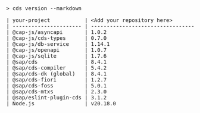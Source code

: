 <!-- this file is automatically generated and updated by a github action -->
<pre class="log">
> cds version --markdown

| your-project           | &lt;Add your repository here&gt;              |
| ---------------------- | --------------------------------------- |
| @cap-js/asyncapi       | 1.0.2                                   |
| @cap-js/cds-types      | 0.7.0                                   |
| @cap-js/db-service     | 1.14.1                                  |
| @cap-js/openapi        | 1.0.7                                   |
| @cap-js/sqlite         | 1.7.6                                   |
| @sap/cds               | 8.4.1                                   |
| @sap/cds-compiler      | 5.4.2                                   |
| @sap/cds-dk (global)   | 8.4.1                                   |
| @sap/cds-fiori         | 1.2.7                                   |
| @sap/cds-foss          | 5.0.1                                   |
| @sap/cds-mtxs          | 2.3.0                                   |
| @sap/eslint-plugin-cds | 3.1.2                                   |
| Node.js                | v20.18.0                                |
</pre>
